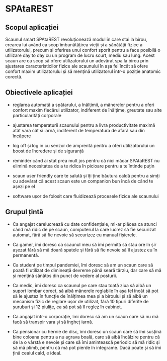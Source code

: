 # SPAtaREST
## Scopul aplicației
Scaunul smart SPAtaREST revoluționează modul în care stai la birou, crearea lui având ca scop îmbunătățirea vieții și a sănătății fizice a utilizatorului, precum și oferirea unui confort sporit pentru a face posibilă o utilizare day to day cu un program de lucru scurt, mediu sau lung. Acest scaun are ca scop să ofere utilizatorului un adevărat spa la birou prin ajustarea caracteristicilor fizice ale scaunului în așa fel încât să ofere confort maxim utilizatorului și să mențină utilizatorul într-o poziție anatomic corectă.

## Obiectivele aplicației
* reglarea automată a spătarului, a înălțimii, a mânerelor pentru a oferi confort maxim fiecărui utilizator, indiferent de înălțime, greutate sau alte particularități corporale

* ajustarea temperaturii scaunului pentru a livra productivitate maximă atât vara cât și iarnă, indiferent de temperatura de afară sau din încăpere

* log off și log in cu senzor de amprentă pentru a oferi utilizatorului un boost de încredere și de siguranță

* reminder când ai stat prea mult jos pentru că nici măcar SPAtaREST nu elimină necesitatea de a te ridica în picioare pentru a te întinde puțin

* scaun user friendly care te salută și îți ține băutura caldă pentru a simți cu adevărat că acest scaun este un companion bun încă de când te așezi pe el

* software ușor de folosit care fluidizează procesele fizice ale scaunului

## Grupul țintă
* Ca angajat carelucrează cu date confidențiale, mi-ar plăcea ca atunci când mă ridic de pe scaun, computerul la care lucrez să fie securizat automat, fără să fie nevoie să securizez eu manual fișierele. 

* Ca gamer, îmi doresc ca scaunul meu să îmi permită să stau ore în șir așezat fără să mă doară spatele și fără să fie nevoie să îl ajustez eu în permanentă. 

* Ca student pe timpul pandemiei, îmi doresc să am un scaun care să poată fi utilizat de dimineață devreme până seară târziu, dar care să mă și mențină sănătos din punct de vedere al posturii. 

* Ca medic, îmi doresc ca scaunul pe care stau toată ziua să aibă un suport lombar corect, să aibă mânerele reglabile în așa fel încât să pot să le ajustez în funcție de înălțimea mea și a biroului și să aibă un mecanism fizic de reglare ușor de utilizat, fără 10 tipuri diferite de șuruburi și 12 piulițe, ca să pot să îl reglez în cabinet. 

* Ca angajat într-o corporație, îmi doresc să am un scaun care să nu mă facă să transpir vara și să îngheț iarnă.

* Ca pensionar cu hernie de disc, îmi doresc un scaun care să îmi susțînă bine coloana pentru a nu agrava boală, care să aibă încălzire pentru că de la o vârstă e nevoie și care să îmi amintească periodic să mă ridic și să mă plimb, pentru că mă pot pierde în integrame. Dacă poate și să îmi țină ceaiul cald, e ideal. 
